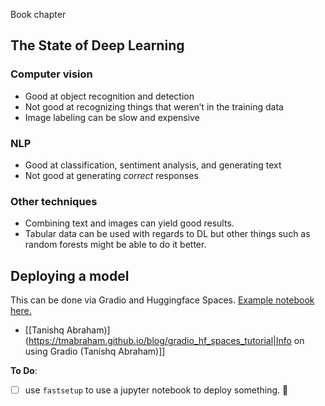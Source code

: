 Book chapter
## The State of Deep Learning
### Computer vision
- Good at object recognition and detection
- Not good at recognizing things that weren’t in the training data
- Image labeling can be slow and expensive
### NLP
- Good at classification, sentiment analysis, and generating text
- Not good at generating *correct* responses
### Other techniques
- Combining text and images can yield good results.
- Tabular data can be used with regards to DL but other things such as random forests might be able to do it better.

## Deploying a model
This can be done via Gradio and Huggingface Spaces. [Example notebook here.](https://colab.research.google.com/drive/1orJkD9A4wyGaj1TZAevaM6wsjR0n7C9-)
- [[Tanishq Abraham)](https://tmabraham.github.io/blog/gradio_hf_spaces_tutorial|Info on using Gradio (Tanishq Abraham)]]

**To Do**: 
- [ ] use `fastsetup` to use a jupyter notebook to deploy something. 🔼